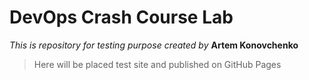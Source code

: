 # DevOps Crash Course Lab

*This is repository for testing purpose created by* **Artem Konovchenko**

> Here will be placed test site and published on GitHub Pages
